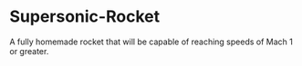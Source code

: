 # Supersonic-Rocket
A fully homemade rocket that will be capable of reaching speeds of Mach 1 or greater.
